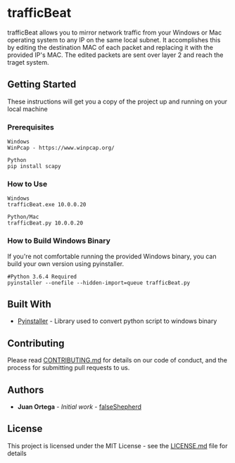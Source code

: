 # trafficBeat

trafficBeat allows you to mirror network traffic from your Windows or Mac operating system to any IP on the same local subnet. It accomplishes this by editing the destination MAC of each packet and replacing it with the provided IP's MAC. The edited packets are sent over layer 2 and reach the traget system. 

## Getting Started

These instructions will get you a copy of the project up and running on your local machine

### Prerequisites

```
Windows 
WinPcap - https://www.winpcap.org/
```

```
Python
pip install scapy
```

### How to Use

```
Windows
trafficBeat.exe 10.0.0.20
```

```
Python/Mac
trafficBeat.py 10.0.0.20
```

### How to Build Windows Binary 
If you're not comfortable running the provided Windows binary, you can build your own version using pyinstaller.

```
#Python 3.6.4 Required
pyinstaller --onefile --hidden-import=queue trafficBeat.py
```

## Built With

* [Pyinstaller](https://www.pyinstaller.org) - Library used to convert python script to windows binary 


## Contributing

Please read [CONTRIBUTING.md](https://gist.github.com/PurpleBooth/b24679402957c63ec426) for details on our code of conduct, and the process for submitting pull requests to us.

## Authors

* **Juan Ortega** - *Initial work* - [falseShepherd](https://github.com/ucatech)

## License

This project is licensed under the MIT License - see the [LICENSE.md](LICENSE.md) file for details


